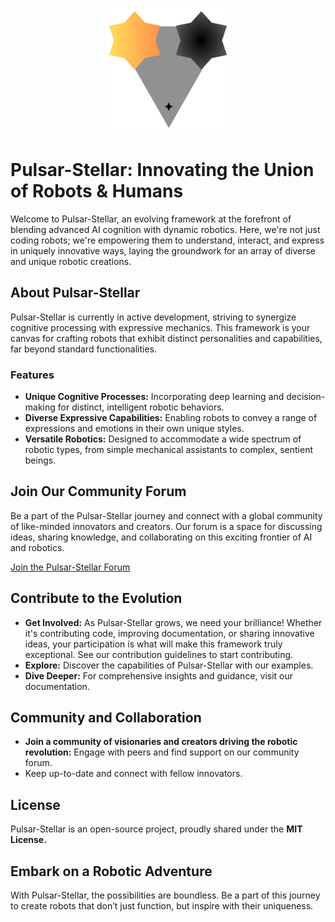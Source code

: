 <p align="center">
  <img src="logo.svg" alt="Pulsar-Stellar Logo" width="200"/>
</p>

# Pulsar-Stellar: Innovating the Union of Robots & Humans

Welcome to Pulsar-Stellar, an evolving framework at the forefront of blending advanced AI cognition with dynamic robotics. Here, we're not just coding robots; we're empowering them to understand, interact, and express in uniquely innovative ways, laying the groundwork for an array of diverse and unique robotic creations.

## About Pulsar-Stellar

Pulsar-Stellar is currently in active development, striving to synergize cognitive processing with expressive mechanics. This framework is your canvas for crafting robots that exhibit distinct personalities and capabilities, far beyond standard functionalities.

### Features

- **Unique Cognitive Processes:** Incorporating deep learning and decision-making for distinct, intelligent robotic behaviors.
- **Diverse Expressive Capabilities:** Enabling robots to convey a range of expressions and emotions in their own unique styles.
- **Versatile Robotics:** Designed to accommodate a wide spectrum of robotic types, from simple mechanical assistants to complex, sentient beings.

## Join Our Community Forum

Be a part of the Pulsar-Stellar journey and connect with a global community of like-minded innovators and creators. Our forum is a space for discussing ideas, sharing knowledge, and collaborating on this exciting frontier of AI and robotics.

[Join the Pulsar-Stellar Forum](https://discord.gg/FtgHSTtd8R)

## Contribute to the Evolution

- **Get Involved:** As Pulsar-Stellar grows, we need your brilliance! Whether it's contributing code, improving documentation, or sharing innovative ideas, your participation is what will make this framework truly exceptional. See our contribution guidelines to start contributing.
- **Explore:** Discover the capabilities of Pulsar-Stellar with our examples.
- **Dive Deeper:** For comprehensive insights and guidance, visit our documentation.

## Community and Collaboration

- **Join a community of visionaries and creators driving the robotic revolution:** Engage with peers and find support on our community forum.
- Keep up-to-date and connect with fellow innovators.

## License

Pulsar-Stellar is an open-source project, proudly shared under the  **MIT License.**

## Embark on a Robotic Adventure

With Pulsar-Stellar, the possibilities are boundless. Be a part of this journey to create robots that don’t just function, but inspire with their uniqueness.